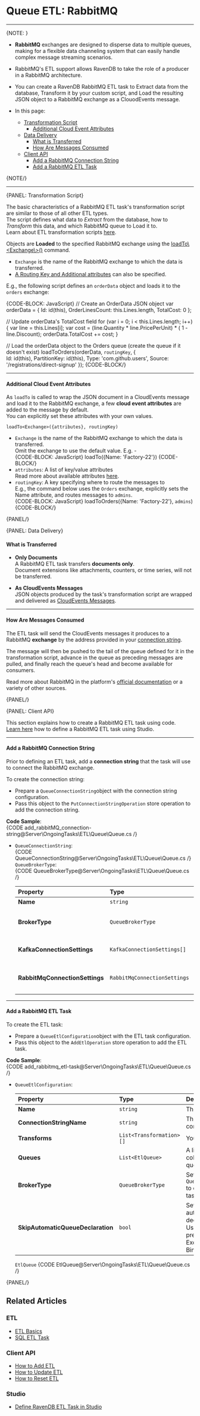 ﻿# Queue ETL: RabbitMQ
---

{NOTE: }

* **RabbitMQ** exchanges are designed to disperse data to multiple queues, 
  making for a flexible data channeling system that can easily handle complex 
  message streaming scenarios.  

* RabbitMQ's ETL support allows RavenDB to take the role of a producer 
  in a RabbitMQ architecture.  

* You can create a RavenDB RabbitMQ ETL task to Extract data from the 
  database, Transform it by your custom script, and Load the resulting 
  JSON object to a RabbitMQ exchange as a ClouodEvents message.  

* In this page:  
  * [Transformation Script](../../../../server/ongoing-tasks/etl/queue-etl/rabbit-mq#transformation-script)  
     * [Additional Cloud Event Attributes](../../../../server/ongoing-tasks/etl/queue-etl/rabbit-mq#additional-cloud-event-attributes)  
  * [Data Delivery](../../../../server/ongoing-tasks/etl/queue-etl/rabbit-mq#data-delivery)  
     * [What is Transferred](../../../../server/ongoing-tasks/etl/queue-etl/rabbit-mq#what-is-transferred)  
     * [How Are Messages Consumed](../../../../server/ongoing-tasks/etl/queue-etl/rabbit-mq#how-are-messages-consumed)  
  * [Client API](../../../../server/ongoing-tasks/etl/queue-etl/rabbit-mq#client-api)  
     * [Add a RabbitMQ Connection String](../../../../server/ongoing-tasks/etl/queue-etl/rabbit-mq#add-a-rabbitmq-connection-string)  
     * [Add a RabbitMQ ETL Task](../../../../server/ongoing-tasks/etl/queue-etl/rabbit-mq#add-a-rabbitmq-etl-task)  

{NOTE/}

---

{PANEL: Transformation Script}

The basic characteristics of a RabbitMQ ETL task's transformation script 
are similar to those of all other ETL types.  
The script defines what data to _Extract_ from the database, 
how to _Transform_ this data, and which RabbitMQ queue to Load it to.  
Learn about ETL transformation scripts [here](../../../../server/ongoing-tasks/etl/basics).  

Objects are **Loaded** to the specified RabbitMQ exchange using the 
[loadTo\\<Exchange\\>()](../../../../server/ongoing-tasks/etl/basics#transform) command.  

* `Exchange` is the name of the RabbitMQ exchange to which the data is transferred.  
* [A Routing Key and Additional attributes](../../../../server/ongoing-tasks/etl/queue-etl/rabbit-mq#additional-cloud-event-attributes) 
  can also be specified.  

E.g., the following script defines an `orderData` object and loads it to the `orders` exchange:  

{CODE-BLOCK: JavaScript}
// Create an OrderData JSON object
var orderData = {
        Id: id(this), 
        OrderLinesCount: this.Lines.length,
        TotalCost: 0
    };

// Update orderData's TotalCost field
for (var i = 0; i < this.Lines.length; i++) {
        var line = this.Lines[i];
        var cost = (line.Quantity * line.PricePerUnit) * ( 1 - line.Discount);
        orderData.TotalCost += cost;
    }

// Load the orderData object to the Orders queue (create the queue if it doesn't exist)
loadToOrders(orderData, `routingKey`, {  
        Id: id(this),
        PartitionKey: id(this),
        Type: 'com.github.users',
        Source: '/registrations/direct-signup'
    });
{CODE-BLOCK/}

---

#### Additional Cloud Event Attributes

As `loadTo` is called to wrap the JSON document in a CloudEvents message and load it to 
the RabbitMQ exchange, a few **cloud event attributes** are added to the message by default.  
You can explicitly set these attributes with your own values.  

`loadTo<Exchange>({attributes}, routingKey)`  

* `Exchange` is the name of the RabbitMQ exchange to which the data is transferred.  
  Omit the exchange to use the default value. E.g. -  
  {CODE-BLOCK: JavaScript}
  loadTo({Name: 'Factory-22'})
  {CODE-BLOCK/}
* `attributes`: A list of key/value attributes  
  Read more about available attributes [here](https://github.com/cloudevents/spec/blob/main/cloudevents/spec.md#required-attributes).  
* `routingKey`: A key specifying where to route the messages to  
  E.g., the command below uses the `Orders` exchange, explicitly sets the Name attribute, 
  and routes messages to `admins`.  
  {CODE-BLOCK: JavaScript}
  loadToOrders({Name: 'Factory-22'}, `admins`)
  {CODE-BLOCK/}

{PANEL/}


{PANEL: Data Delivery}

#### What is Transferred

* **Only Documents**  
  A RabbitMQ ETL task transfers **documents only**.  
  Document extensions like attachments, counters, or time series, will not be transferred.  

* **As CloudEvents Messages**  
  JSON objects produced by the task's transformation script are wrapped 
  and delivered as [CloudEvents Messages](../../../../server/ongoing-tasks/etl/queue-etl/overview#cloudevents).  

---

#### How Are Messages Consumed  

The ETL task will send the CloudEvents messages it produces to a RabbitMQ **exchange** 
by the address provided in your [connection string](../../../../server/ongoing-tasks/etl/queue-etl/rabbit-mq#add-a-rabbitmq-connection-string).  

The message will then be pushed to the tail of the queue defined for it in the transformation script, 
advance in the queue as preceding messages are pulled, and finally reach the queue's head and become 
available for consumers.  

Read more about RabbitMQ in the platform's [official documentation](https://www.rabbitmq.com/) 
or a variety of other sources.  

{PANEL/}

{PANEL: Client API}

This section explains how to create a RabbitMQ ETL task using code.  
[Learn here](../../../../studio/database/tasks/ongoing-tasks/rabbitmq-etl-task) 
how to define a RabbitMQ ETL task using Studio.  

---

#### Add a RabbitMQ Connection String

Prior to defining an ETL task, add a **connection string** that the task 
will use to connect the RabbitMQ exchange.  

To create the connection string:  

* Prepare a `QueueConnectionString`object with the connection string configuration.  
* Pass this object to the `PutConnectionStringOperation` store operation to add the connection string.  

**Code Sample**:  
{CODE add_rabbitMQ_connection-string@Server\OngoingTasks\ETL\Queue\Queue.cs /}

* `QueueConnectionString`:  
  {CODE QueueConnectionString@Server\OngoingTasks\ETL\Queue\Queue.cs /}
  `QueueBrokerType`:  
  {CODE QueueBrokerType@Server\OngoingTasks\ETL\Queue\Queue.cs /}

    | Property | Type | Description |
    |:-------------|:-------------|:-------------|
    | **Name** | `string` | Connection string name |
    | **BrokerType** | `QueueBrokerType` | Set to `QueueBrokerType.RabbitMq` for a Kafka connection string |
    | **KafkaConnectionSettings** | `KafkaConnectionSettings[]` | Leave undefined when defining a RabbitMQ connection string |
    | **RabbitMqConnectionSettings** | `RabbitMqConnectionSettings` | A single string that specifies the RabbitMQ exchange connection details |

---

#### Add a RabbitMQ ETL Task

To create the ETL task:  

* Prepare a `QueueEtlConfiguration`object with the ETL task configuration.  
* Pass this object to the `AddEtlOperation` store operation to add the ETL task.  

**Code Sample**:  
{CODE add_rabbitmq_etl-task@Server\OngoingTasks\ETL\Queue\Queue.cs /}

* `QueueEtlConfiguration`:  

    | Property | Type | Description |
    |:-------------|:-------------|:-------------|
    | **Name** | `string` | The ETL task name |
    | **ConnectionStringName** | `string` | The registered connection string name |
    | **Transforms** | `List<Transformation>[]` | You transformation script |
    | **Queues** | `List<EtlQueue>` | A list of used RavenDB collections / RabbitMQ queues |
    | **BrokerType** | `QueueBrokerType` | Set to `QueueBrokerType.RabbitMq` to define a RabbitMQ ETL task |
    | **SkipAutomaticQueueDeclaration** | `bool` | Set to `true` to skip automatic queue declaration <br> Use this option when you prefer to define Exchanges, Queues & Bindings manually. |

    `EtlQueue`
    {CODE EtlQueue@Server\OngoingTasks\ETL\Queue\Queue.cs /}

{PANEL/}

## Related Articles

### ETL

- [ETL Basics](../../../../server/ongoing-tasks/etl/basics)
- [SQL ETL Task](../../../../server/ongoing-tasks/etl/sql)

### Client API

- [How to Add ETL](../../../../client-api/operations/maintenance/etl/add-etl)
- [How to Update ETL](../../../../client-api/operations/maintenance/etl/update-etl)
- [How to Reset ETL](../../../../client-api/operations/maintenance/etl/reset-etl)

### Studio

- [Define RavenDB ETL Task in Studio](../../../../studio/database/tasks/ongoing-tasks/ravendb-etl-task)

